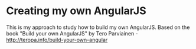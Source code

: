 # Creating my own AngularJS #

This is my approach to study how to build my own AngularJS. Based on the book "Build your own AngularJS" by Tero Parviainen - http://teropa.info/build-your-own-angular